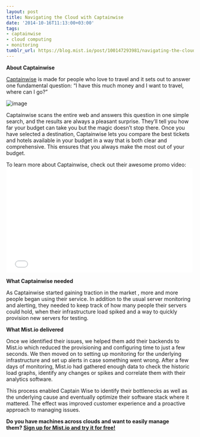 ```yaml
---
layout: post
title: Navigating the Cloud with Captainwise
date: '2014-10-16T11:13:00+03:00'
tags:
- captainwise
- cloud computing
- monitoring
tumblr_url: https://blog.mist.io/post/100147293981/navigating-the-cloud-with-captainwise
---
```

 **About Captainwise**

[Captainwise](http://captainwise.com/) is made for people who love to travel and it sets out to answer one fundamental question: “I have this much money and I want to travel, where can I go?”

![image](/images/tumblr-images/tumblr_inline_ndj2o4fTbK1rgqrs8.png)

Captainwise scans the entire web and answers this question in one simple search, and the results are always a pleasant surprise. They’ll tell you how far your budget can take you but the magic doesn’t stop there. Once you have selected a destination, Captainwise lets you compare the best tickets and hotels available in your budget in a way that is both clear and comprehensive. This ensures that you always make the most out of your budget.

To learn more about Captainwise, check out their awesome promo video: <iframe frameborder="0" height="281" src="//player.vimeo.com/video/101502908" width="500"></iframe>

**What Captainwise needed**

As Captainwise started gaining traction in the market , more and more people began using their service. In addition to the usual server monitoring and alerting, they needed to keep track of how many people their servers could hold, when their infrastructure load spiked and a way to quickly provision new servers for testing.

**What Mist.io delivered**

Once we identified their issues, we helped them add their backends to Mist.io which reduced the provisioning and configuring time to just a few seconds. We then moved on to setting up monitoring for the underlying infrastructure and set up alerts in case something went wrong. After a few days of monitoring, Mist.io had gathered enough data to check the historic load graphs, identify any changes or spikes and correlate them with their analytics software.

This process enabled Captain Wise to identify their bottlenecks as well as the underlying cause and eventually optimize their software stack where it mattered. The effect was improved customer experience and a proactive approach to managing issues.

**Do you have machines across clouds and want to easily manage them?&nbsp;[Sign up for Mist.io and try it for free!](https://mist.io/)**

